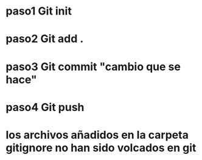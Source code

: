 # paso1 Git init
# paso2 Git add .
# paso3 Git commit "cambio que se hace"
# paso4 Git push

# los archivos añadidos en la carpeta gitignore no han sido volcados en git
